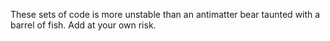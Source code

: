 These sets of code is more unstable than an antimatter bear taunted with a barrel of fish. Add at your own risk.
